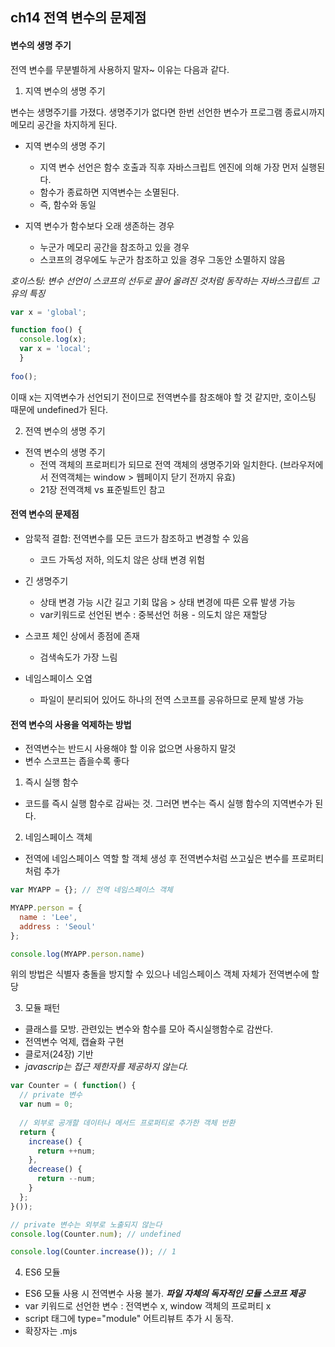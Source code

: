 ## ch14 전역 변수의 문제점
#### 변수의 생명 주기
전역 변수를 무분별하게 사용하지 말자~ 이유는 다음과 같다.

1. 지역 변수의 생명 주기

변수는 생명주기를 가졌다. 생명주기가 없다면 한번 선언한 변수가 프로그램 종료시까지 메모리 공간을 차지하게 된다.
* 지역 변수의 생명 주기
  - 지역 변수 선언은 함수 호출과 직후 자바스크립트 엔진에 의해 가장 먼저 실행된다.
  - 함수가 종료하면 지역변수는 소멸된다.
  - 즉, 함수와 동일

* 지역 변수가 함수보다 오래 생존하는 경우
  - 누군가 메모리 공간을 참조하고 있을 경우
  - 스코프의 경우에도 누군가 참조하고 있을 경우 그동안 소멸하지 않음

*호이스팅: 변수 선언이 스코프의 선두로 끌어 올려진 것처럼 동작하는 자바스크립트 고유의 특징*
```javascript
var x = 'global';

function foo() {
  console.log(x);
  var x = 'local';
  }
  
foo();
```
이때 x는 지역변수가 선언되기 전이므로 전역변수를 참조해야 할 것 같지만, 호이스팅 때문에
undefined가 된다.

2. 전역 변수의 생명 주기

* 전역 변수의 생명 주기
  - 전역 객체의 프로퍼티가 되므로 전역 객체의 생명주기와 일치한다. (브라우저에서 전역객체는 window > 웹페이지 닫기 전까지 유효)
  - 21장 전역객체 vs 표준빌트인 참고

#### 전역 변수의 문제점

* 암묵적 결합: 전역변수를 모든 코드가 참조하고 변경할 수 있음

  - 코드 가독성 저하, 의도치 않은 상태 변경 위험

* 긴 생명주기

  - 상태 변경 가능 시간 길고 기회 많음 > 상태 변경에 따른 오류 발생 가능
  - var키워드로 선언된 변수 : 중복선언 허용 - 의도치 않은 재할당

* 스코프 체인 상에서 종점에 존재

  - 검색속도가 가장 느림

* 네임스페이스 오염

  - 파일이 분리되어 있어도 하나의 전역 스코프를 공유하므로 문제 발생 가능



#### 전역 변수의 사용을 억제하는 방법

* 전역변수는 반드시 사용해야 할 이유 없으면 사용하지 말것
* 변수 스코프는 좁을수록 좋다


1. 즉시 실행 함수

* 코드를 즉시 실행 함수로 감싸는 것. 그러면 변수는 즉시 실행 함수의 지역변수가 된다.


2. 네임스페이스 객체

* 전역에 네임스페이스 역할 할 객체 생성 후 전역변수처럼 쓰고싶은 변수를 프로퍼티처럼 추가

```javascript
var MYAPP = {}; // 전역 네임스페이스 객체

MYAPP.person = {
  name : 'Lee',
  address : 'Seoul'
};

console.log(MYAPP.person.name)
```
위의 방법은 식별자 충돌을 방지할 수 있으나 네임스페이스 객체 자체가 전역변수에 할당


3. 모듈 패턴

* 클래스를 모방. 관련있는 변수와 함수를 모아 즉시실행함수로 감싼다.
* 전역변수 억제, 캡슐화 구현
* 클로저(24장) 기반
* *javascrip는 접근 제한자를 제공하지 않는다.*

```javascript
var Counter = ( function() {
  // private 변수
  var num = 0;
  
  // 외부로 공개할 데이터나 메서드 프로퍼티로 추가한 객체 반환
  return {
    increase() {
      return ++num;
    },
    decrease() {
      return --num;
    }
  };
}());

// private 변수는 외부로 노출되지 않는다
console.log(Counter.num); // undefined

console.log(Counter.increase()); // 1
```


4. ES6 모듈

* ES6 모듈 사용 시 전역변수 사용 불가. ***파일 자체의 독자적인 모듈 스코프 제공***
* var 키워드로 선언한 변수 : 전역변수 x, window 객체의 프로퍼티 x
* script 태그에 type="module" 어트리뷰트 추가 시 동작. 
* 확장자는 .mjs 
